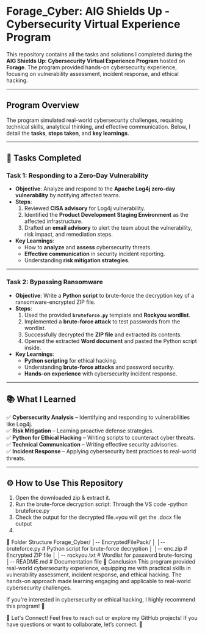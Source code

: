 # **Forage_Cyber: AIG Shields Up - Cybersecurity Virtual Experience Program**

This repository contains all the tasks and solutions I completed during the **AIG Shields Up: Cybersecurity Virtual Experience Program** hosted on **Forage**. The program provided hands-on cybersecurity experience, focusing on vulnerability assessment, incident response, and ethical hacking.

---

## **Program Overview**
The program simulated real-world cybersecurity challenges, requiring technical skills, analytical thinking, and effective communication. Below, I detail the **tasks**, **steps taken**, and **key learnings**.

---

## **📌 Tasks Completed**
### **Task 1: Responding to a Zero-Day Vulnerability**
- **Objective**: Analyze and respond to the **Apache Log4j zero-day vulnerability** by notifying affected teams.
- **Steps**:
  1. Reviewed **CISA advisory** for Log4j vulnerability.
  2. Identified the **Product Development Staging Environment** as the affected infrastructure.
  3. Drafted an **email advisory** to alert the team about the vulnerability, risk impact, and remediation steps.
- **Key Learnings**:
  - How to **analyze** and **assess** cybersecurity threats.
  - **Effective communication** in security incident reporting.
  - Understanding **risk mitigation strategies**.

---

### **Task 2: Bypassing Ransomware**
- **Objective**: Write a **Python script** to brute-force the decryption key of a ransomware-encrypted ZIP file.
- **Steps**:
  1. Used the provided **`bruteforce.py`** template and **Rockyou wordlist**.
  2. Implemented a **brute-force attack** to test passwords from the wordlist.
  3. Successfully decrypted the **ZIP file** and extracted its contents.
  4. Opened the extracted **Word document** and pasted the Python script inside.
- **Key Learnings**:
  - **Python scripting** for ethical hacking.
  - Understanding **brute-force attacks** and password security.
  - **Hands-on experience** with cybersecurity incident response.

---

## **📚 What I Learned**
✅ **Cybersecurity Analysis** – Identifying and responding to vulnerabilities like Log4j.  
✅ **Risk Mitigation** – Learning proactive defense strategies.  
✅ **Python for Ethical Hacking** – Writing scripts to counteract cyber threats.  
✅ **Technical Communication** – Writing effective security advisories.  
✅ **Incident Response** – Applying cybersecurity best practices to real-world threats.  

---

## **⚙️ How to Use This Repository**
1. Open the downloaded zip & extract it. 
2. Run the brute-force decryption script: Through the VS code 
-python bruteforce.py
3. Check the output for the decrypted file.=you will get the .docx file output
4. 
📂 Folder Structure
Forage_Cyber/
│-- EncryptedFilePack/
│   │-- bruteforce.py        # Python script for brute-force decryption
│   │-- enc.zip              # Encrypted ZIP file
│   │-- rockyou.txt          # Wordlist for password brute-forcing
│-- README.md                # Documentation file
🎯 Conclusion
This program provided real-world cybersecurity experience, equipping me with practical skills in vulnerability assessment, incident response, and ethical hacking. The hands-on approach made learning engaging and applicable to real-world cybersecurity challenges.

If you're interested in cybersecurity or ethical hacking, I highly recommend this program! 🚀

💬 Let's Connect!
Feel free to reach out or explore my GitHub projects! If you have questions or want to collaborate, let’s connect. 🔐

